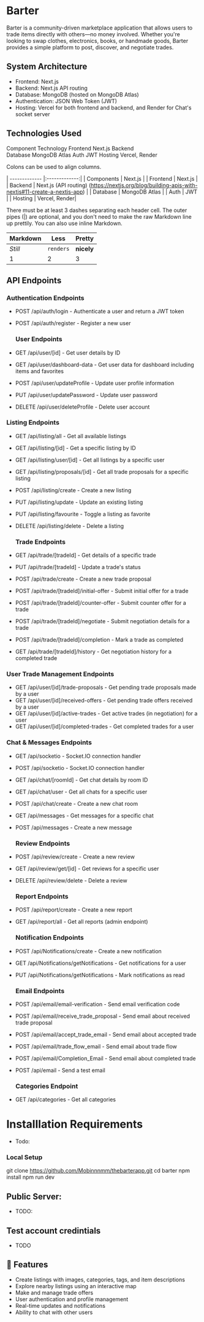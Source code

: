# Barter

Barter is a community-driven marketplace application that allows users to trade items directly with others—no money involved. Whether you're looking to swap clothes, electronics, books, or handmade goods, Barter provides a simple platform to post, discover, and negotiate trades.

## System Architecture

- Frontend: Next.js
- Backend: Next.js API routing
- Database: MongoDB (hosted on MongoDB Atlas)
- Authentication: JSON Web Token (JWT)
- Hosting: Vercel for both frontend and backend, and Render for Chat's socket server

## Technologies Used

Component               Technology
Frontend                Next.js
Backend                 
Database                MongoDB Atlas
Auth                    JWT
Hosting                 Vercel, Render

Colons can be used to align columns.

| ------------- |:-------------:|
| Components    | Next.js       |
| Frontend      | Next.js       |
| Backend       | Next.js (API routing) (https://nextjs.org/blog/building-apis-with-nextjs#11-create-a-nextjs-app)      |
| Database      | MongoDB Atlas |
| Auth          | JWT           |
| Hosting       | Vercel, Render|



There must be at least 3 dashes separating each header cell.
The outer pipes (|) are optional, and you don't need to make the 
raw Markdown line up prettily. You can also use inline Markdown.

Markdown | Less | Pretty
--- | --- | ---
*Still* | `renders` | **nicely**
1 | 2 | 3

## API Endpoints 

  ### Authentication Endpoints
- POST /api/auth/login - Authenticate a user and return a JWT token
- POST /api/auth/register - Register a new user

  ### User Endpoints
- GET /api/user/[id] - Get user details by ID
- GET /api/user/dashboard-data - Get user data for dashboard including items and favorites
- POST /api/user/updateProfile - Update user profile information
- PUT /api/user/updatePassword - Update user password
- DELETE /api/user/deleteProfile - Delete user account
 
 ### Listing Endpoints
- GET /api/listing/all - Get all available listings
- GET /api/listing/[id] - Get a specific listing by ID
- GET /api/listing/user/[id] - Get all listings by a specific user
- GET /api/listing/proposals/[id] - Get all trade proposals for a specific listing
- POST /api/listing/create - Create a new listing
- PUT /api/listing/update - Update an existing listing
- PUT /api/listing/favourite - Toggle a listing as favorite
- DELETE /api/listing/delete - Delete a listing
  
  ### Trade Endpoints
- GET /api/trade/[tradeId] - Get details of a specific trade
- PUT /api/trade/[tradeId] - Update a trade's status
- POST /api/trade/create - Create a new trade proposal
- POST /api/trade/[tradeId]/initial-offer - Submit initial offer for a trade
- POST /api/trade/[tradeId]/counter-offer - Submit counter offer for a trade
- POST /api/trade/[tradeId]/negotiate - Submit negotiation details for a trade
- POST /api/trade/[tradeId]/completion - Mark a trade as completed
- GET /api/trade/[tradeId]/history - Get negotiation history for a completed trade
  
 ### User Trade Management Endpoints
- GET /api/user/[id]/trade-proposals - Get pending trade proposals made by a user
- GET /api/user/[id]/received-offers - Get pending trade offers received by a user
- GET /api/user/[id]/active-trades - Get active trades (in negotiation) for a user
- GET /api/user/[id]/completed-trades - Get completed trades for a user
 
 ### Chat & Messages Endpoints
- GET /api/socketio - Socket.IO connection handler
- POST /api/socketio - Socket.IO connection handler
- GET /api/chat/[roomId] - Get chat details by room ID
- GET /api/chat/user - Get all chats for a specific user
- POST /api/chat/create - Create a new chat room
- GET /api/messages - Get messages for a specific chat
- POST /api/messages - Create a new message
  
  ### Review Endpoints
- POST /api/review/create - Create a new review
- GET /api/review/get/[id] - Get reviews for a specific user
- DELETE /api/review/delete - Delete a review
  
  ### Report Endpoints
- POST /api/report/create - Create a new report
- GET /api/report/all - Get all reports (admin endpoint)
  
  ### Notification Endpoints
- POST /api/Notifications/create - Create a new notification
- GET /api/Notifications/getNotifications - Get notifications for a user
- PUT /api/Notifications/getNotifications - Mark notifications as read
  
  ### Email Endpoints
- POST /api/email/email-verification - Send email verification code
- POST /api/email/receive_trade_proposal - Send email about received trade proposal
- POST /api/email/accept_trade_email - Send email about accepted trade
- POST /api/email/trade_flow_email - Send email about trade flow
- POST /api/email/Completion_Email - Send email about completed trade
- POST /api/email - Send a test email
  
  ### Categories Endpoint
- GET /api/categories - Get all categories

# Installlation Requirements

  - Todo:

### Local Setup

git clone https://github.com/Mobinnnmm/thebarterapp.git
cd barter
npm install
npm run dev

## Public Server:

- TODO:

## Test account credintials

- TODO

## 🚀 Features

- Create listings with images, categories, tags, and item descriptions
- Explore nearby listings using an interactive map
- Make and manage trade offers
- User authentication and profile management
- Real-time updates and notifications
- Ability to chat with other users


